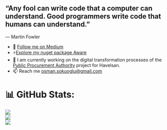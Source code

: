 ## “Any fool can write code that a computer can understand. Good programmers write code that humans can understand.”
― Martin Fowler


- 🔭 [Follow me on Medium](https://medium.com/@osman.sokuoglu)
- ⚡[Explore my nuget package Aware](https://www.nuget.org/packages/Aware)
- 👯 I am currently working on the digital transformation processes of the [Public Procurement Authority](https://www.ihale.gov.tr/) project for Havelsan.
- 📫 Reach me osman.sokuoglu@gmail.com


<!--
**asetil/asetil** is a ✨ _special_ ✨ repository because its `README.md` (this file) appears on your GitHub profile.

Here are some ideas to get you started:

- 🔭 I’m currently working on ...
- 🌱 I’m currently learning ...
- 👯 I’m looking to collaborate on ...
- 🤔 I’m looking for help with ...
- 💬 Ask me about ...
- 📫 How to reach me: ...
- 😄 Pronouns: ...
- ⚡ Fun fact: ...
-->

# 📊 GitHub Stats:
![](https://github-readme-stats.vercel.app/api?username=asetil&theme=blueberry&hide_border=false&include_all_commits=false&count_private=false)<br/>
![](https://github-readme-streak-stats.herokuapp.com/?user=asetil&theme=blueberry&hide_border=false)<br/>
![](https://github-readme-stats.vercel.app/api/top-langs/?username=asetil&theme=blueberry&hide_border=false&include_all_commits=false&count_private=false&layout=compact)
